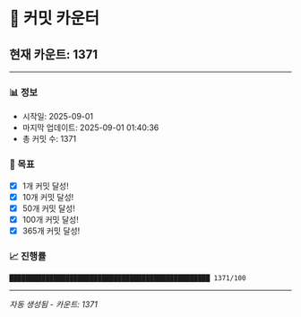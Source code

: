 # 🔢 커밋 카운터

## 현재 카운트: 1371

---

### 📊 정보
- 시작일: 2025-09-01
- 마지막 업데이트: 2025-09-01 01:40:36
- 총 커밋 수: 1371

### 🎯 목표
- [x] 1개 커밋 달성!
- [x] 10개 커밋 달성!
- [x] 50개 커밋 달성!
- [x] 100개 커밋 달성!
- [x] 365개 커밋 달성!

### 📈 진행률
```
██████████████████████████████████████████████████ 1371/100
```

---
*자동 생성됨 - 카운트: 1371*
